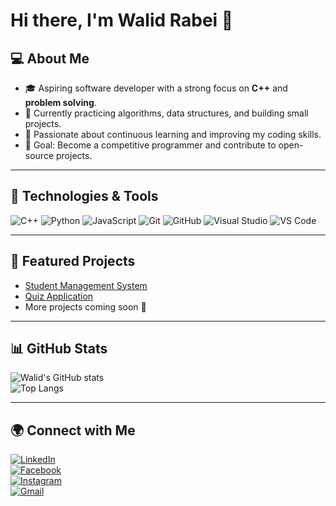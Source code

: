 # Hi there, I'm Walid Rabei 👋

## 💻 About Me
- 🎓 Aspiring software developer with a strong focus on **C++** and **problem solving**.
- 🚀 Currently practicing algorithms, data structures, and building small projects.
- 🌱 Passionate about continuous learning and improving my coding skills.
- 🎯 Goal: Become a competitive programmer and contribute to open-source projects.

---

## 🔧 Technologies & Tools
![C++](https://img.shields.io/badge/C++-00599C?style=for-the-badge&logo=cplusplus&logoColor=white)
![Python](https://img.shields.io/badge/Python-3776AB?style=for-the-badge&logo=python&logoColor=white)
![JavaScript](https://img.shields.io/badge/JavaScript-F7E017?style=for-the-badge&logo=javascript&logoColor=black)
![Git](https://img.shields.io/badge/Git-F05033?style=for-the-badge&logo=git&logoColor=white)
![GitHub](https://img.shields.io/badge/GitHub-181717?style=for-the-badge&logo=github&logoColor=white)
![Visual Studio](https://img.shields.io/badge/Visual%20Studio-5C2D91?style=for-the-badge&logo=visual-studio&logoColor=white)
![VS Code](https://img.shields.io/badge/VS%20Code-007ACC?style=for-the-badge&logo=visual-studio-code&logoColor=white)

---

## 📂 Featured Projects
- [Student Management System](https://github.com/walidrab27-dev/Student-Management-System)  
- [Quiz Application](https://github.com/walidrab27-dev/Quiz-App)  
- More projects coming soon 🚀

---

## 📊 GitHub Stats
![Walid's GitHub stats](https://github-readme-stats.vercel.app/api?username=walidrab27-dev&show_icons=true&theme=tokyonight)  
![Top Langs](https://github-readme-stats.vercel.app/api/top-langs/?username=walidrab27-dev&layout=compact&theme=tokyonight)

---

## 🌍 Connect with Me
[![LinkedIn](https://img.shields.io/badge/LinkedIn-0077B5?style=for-the-badge&logo=linkedin&logoColor=white)](https://www.linkedin.com/in/walid-rabei-0603392a2/)  
[![Facebook](https://img.shields.io/badge/Facebook-1877F2?style=for-the-badge&logo=facebook&logoColor=white)](https://www.facebook.com/walidrab27/)  
[![Instagram](https://img.shields.io/badge/Instagram-E4405F?style=for-the-badge&logo=instagram&logoColor=white)](https://www.instagram.com/walidrab27/)  
[![Gmail](https://img.shields.io/badge/Gmail-D14836?style=for-the-badge&logo=gmail&logoColor=white)](mailto:walidrab27@gmail.com)  
